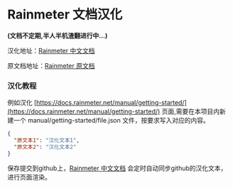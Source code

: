 # Rainmeter 文档汉化 

**(文档不定期,半人半机渣翻进行中...)**

汉化地址：[Rainmeter 中文文档](https://www.rainmeter.org.cn/)

原文档地址：[Rainmeter 原文档](https://docs.rainmeter.net/)

### 汉化教程

例如汉化 [https://docs.rainmeter.net/manual/getting-started/](https://docs.rainmeter.net/manual/getting-started/) 页面,需要在本项目内新建一个 manual/getting-started/file.json 文件，按要求写入对应的内容。

```json
{
  "原文本1": "汉化文本1",
  "原文本2": "汉化文本2"
}
```

保存提交到github上，[Rainmeter 中文文档](https://www.rainmeter.org.cn/) 会定时自动同步github的汉化文本，进行页面渲染。

